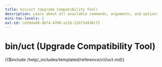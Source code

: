 ```yaml
---
title: bin/uct (Upgrade Compatibility Tool)
description: Learn about all available commands, arguments, and options for the bin/uct command-line tool.
mini-toc-levels: 1
exl-id: ce59da80-db74-4700-a116-21671d430cf2
---
```

# bin/uct (Upgrade Compatibility Tool)

{{$include /help/_includes/templated/reference/cli/uct.md}}
